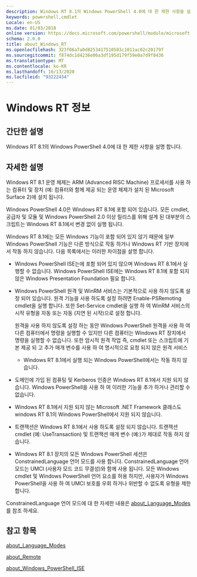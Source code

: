 ```yaml
---
description: Windows RT 8.1의 Windows PowerShell 4.0에 대 한 제한 사항을 설명 합니다.
keywords: powershell,cmdlet
Locale: en-US
ms.date: 01/03/2018
online version: https://docs.microsoft.com/powershell/module/microsoft.powershell.core/about/about_windows_rt?view=powershell-5.1&WT.mc_id=ps-gethelp
schema: 2.0.0
title: about_Windows_RT
ms.openlocfilehash: 323f06a7a0d8253417510503c1011ac02c20179f
ms.sourcegitcommit: f874dc1d4236e06a3df195d179f59e0a7d9f8436
ms.translationtype: MT
ms.contentlocale: ko-KR
ms.lasthandoff: 10/13/2020
ms.locfileid: "93222434"
---
```

# <a name="about-windows-rt"></a>Windows RT 정보

## <a name="short-description"></a>간단한 설명

Windows RT 8.1의 Windows PowerShell 4.0에 대 한 제한 사항을 설명 합니다.

## <a name="long-description"></a>자세한 설명

Windows RT 8.1 운영 체제는 ARM (Advanced RISC Machine) 프로세서를 사용 하는 컴퓨터 및 장치 (예: 컴퓨터와 함께 제공 되는 운영 체제가 설치 된 Microsoft Surface 2)에 설치 됩니다.

Windows PowerShell 4.0은 Windows RT 8.1에 포함 되어 있습니다. 모든 cmdlet, 공급자 및 모듈 및 Windows PowerShell 2.0 이상 릴리스를 위해 설계 된 대부분의 스크립트는 Windows RT 8.1에서 변경 없이 실행 됩니다.

Windows RT 8.1에는 모든 Windows 기능이 포함 되어 있지 않기 때문에 일부 Windows PowerShell 기능은 다른 방식으로 작동 하거나 Windows RT 기반 장치에서 작동 하지 않습니다. 다음 목록에서는 이러한 차이점을 설명 합니다.

- Windows PowerShell ISE는에 포함 되어 있지 않으며 Windows RT 8.1에서 실행할 수 없습니다.
  Windows PowerShell ISE에는 Windows RT 8.1에 포함 되지 않은 Windows Presentation Foundation 필요 합니다.

- Windows PowerShell 원격 및 WinRM 서비스는 기본적으로 사용 하지 않도록 설정 되어 있습니다.
  원격 기능을 사용 하도록 설정 하려면 Enable-PSRemoting cmdlet을 실행 합니다. 또한 Set-Service cmdlet을 실행 하 여 WinRM 서비스의 시작 유형을 자동 또는 자동 (지연 된 시작)으로 설정 합니다.

  원격을 사용 하지 않도록 설정 하는 동안 Windows PowerShell 원격을 사용 하 여 다른 컴퓨터에서 명령을 실행할 수 있지만 다른 컴퓨터는 Windows RT 장치에서 명령을 실행할 수 없습니다. 또한 암시적 원격 작업 즉, cmdlet 또는 스크립트에 기본 제공 되 고 추가 매개 변수를 사용 하 여 명시적으로 요청 되지 않은 원격 서비스
  - Windows RT 8.1에서 실행 되는 Windows PowerShell에서는 작동 하지 않습니다.

- 도메인에 가입 된 컴퓨팅 및 Kerberos 인증은 Windows RT 8.1에서 지원 되지 않습니다. Windows PowerShell을 사용 하 여 이러한 기능을 추가 하거나 관리할 수 없습니다.

- Windows RT 8.1에서 지원 되지 않는 Microsoft .NET Framework 클래스도 windows RT 8.1의 Windows PowerShell에서 지원 되지 않습니다.

- 트랜잭션은 Windows RT 8.1에서 사용 하도록 설정 되지 않습니다. 트랜잭션 cmdlet (예: UseTransaction) 및 트랜잭션 매개 변수 (예:)가 제대로 작동 하지 않습니다.

- Windows RT 8.1 장치의 모든 Windows PowerShell 세션은 ConstrainedLanguage 언어 모드를 사용 합니다. ConstrainedLanguage 언어 모드는 UMCI (사용자 모드 코드 무결성)와 함께 사용 됩니다. 모든 Windows cmdlet 및 Windows PowerShell 언어 요소를 허용 하지만, 사용자가 Windows PowerShell을 사용 하 여 UMCI 보호를 우회 하거나 위반할 수 없도록 유형을 제한 합니다.

ConstrainedLanguage 언어 모드에 대 한 자세한 내용은 [about_Language_Modes](about_Language_Modes.md)를 참조 하세요.

## <a name="see-also"></a>참고 항목

[about_Language_Modes](about_Language_Modes.md)

[about_Remote](about_Remote.md)

[about_Windows_PowerShell_ISE](about_Windows_PowerShell_ISE.md)
